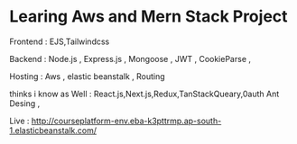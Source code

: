 # Learing Aws and Mern Stack Project 

Frontend : EJS,Tailwindcss

Backend  : Node.js , Express.js , Mongoose , JWT ,  CookieParse ,  

Hosting :  Aws , elastic beanstalk , Routing  

thinks i know as Well : React.js,Next.js,Redux,TanStackQueary,0auth Ant Desing ,  

Live : http://courseplatform-env.eba-k3pttrmp.ap-south-1.elasticbeanstalk.com/
